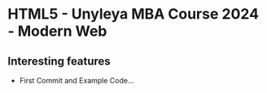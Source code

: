 HTML5 - Unyleya MBA Course 2024 - Modern Web
========================

Interesting features
--------------------

* First Commit and Example Code...